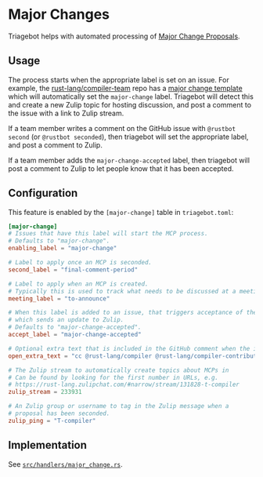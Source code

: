 # Major Changes

Triagebot helps with automated processing of [Major Change Proposals](../compiler/mcp.md).

## Usage

The process starts when the appropriate label is set on an issue.
For example, the [rust-lang/compiler-team] repo has a [major change template] which will automatically set the `major-change` label.
Triagebot will detect this and create a new Zulip topic for hosting discussion, and post a comment to the issue with a link to Zulip stream.

If a team member writes a comment on the GitHub issue with `@rustbot second` (or `@rustbot seconded`), then triagebot will set the appropriate label, and post a comment to Zulip.

If a team member adds the `major-change-accepted` label, then triagebot will post a comment to Zulip to let people know that it has been accepted.

[rust-lang/compiler-team]: https://github.com/rust-lang/compiler-team/
[major change template]: https://github.com/rust-lang/compiler-team/issues/new?assignees=&labels=major-change%2C+T-compiler&projects=&template=major_change.md&title=%28My+major+change+proposal%29

## Configuration

This feature is enabled by the `[major-change]` table in `triagebot.toml`:

```toml
[major-change]
# Issues that have this label will start the MCP process.
# Defaults to "major-change".
enabling_label = "major-change"

# Label to apply once an MCP is seconded.
second_label = "final-comment-period"

# Label to apply when an MCP is created.
# Typically this is used to track what needs to be discussed at a meeting.
meeting_label = "to-announce"

# When this label is added to an issue, that triggers acceptance of the proposal
# which sends an update to Zulip.
# Defaults to "major-change-accepted".
accept_label = "major-change-accepted"

# Optional extra text that is included in the GitHub comment when the issue is opened.
open_extra_text = "cc @rust-lang/compiler @rust-lang/compiler-contributors"

# The Zulip stream to automatically create topics about MCPs in
# Can be found by looking for the first number in URLs, e.g.
# https://rust-lang.zulipchat.com/#narrow/stream/131828-t-compiler
zulip_stream = 233931

# An Zulip group or username to tag in the Zulip message when a
# proposal has been seconded.
zulip_ping = "T-compiler"
```

## Implementation

See [`src/handlers/major_change.rs`](https://github.com/rust-lang/triagebot/blob/HEAD/src/handlers/major_change.rs).
